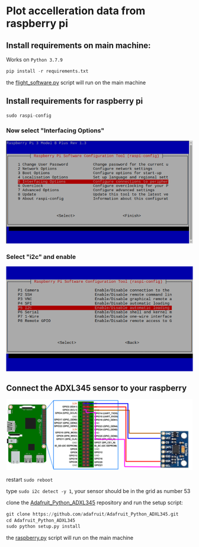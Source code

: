 # Plot accelleration data from raspberry pi

## Install requirements on main machine:

Works on ```Python 3.7.9```

```python
pip install -r requirements.txt
```
the [flight_software.py](https://github.com/MrSinho/SpaceProgramm/blob/master/flight_software.py) script will run on the main machine

## Install requirements for raspberry pi
```python
sudo raspi-config
```
### Now select "Interfacing Options"

![](images/interfacing_options.png)

### Select "i2c" and enable

![](images/i2c.png)

## Connect the ADXL345 sensor to your raspberry
![](images/adxl345_schematics.png)

restart ```sudo reboot```

type ```sudo i2c detect -y 1```, your sensor should be in the grid as number 53

clone the [Adafruit_Python_ADXL345](https://github.com/adafruit/Adafruit_Python_ADXL345) repository and run the setup script:
```python
git clone https://github.com/adafruit/Adafruit_Python_ADXL345.git
cd Adafruit_Python_ADXL345
sudo python setup.py install
```
the [raspberry.py](https://github.com/MrSinho/SpaceProgramm/blob/master/flight_software.py) script will run on the main machine



